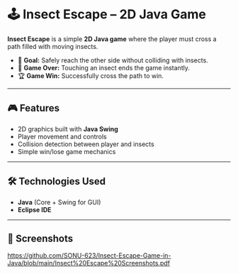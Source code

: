 # 🕹️ Insect Escape – 2D Java Game  

**Insect Escape** is a simple **2D Java game** where the player must cross a path filled with moving insects.  
- 🚶 **Goal:** Safely reach the other side without colliding with insects.  
- 🐞 **Game Over:** Touching an insect ends the game instantly.  
- 🏆 **Game Win:** Successfully cross the path to win.  

---

## 🎮 Features  
- 2D graphics built with **Java Swing**  
- Player movement and controls  
- Collision detection between player and insects  
- Simple win/lose game mechanics  

---

## 🛠️ Technologies Used  
- **Java** (Core + Swing for GUI)  
- **Eclipse IDE**  

---

## 📸 Screenshots  
https://github.com/SONU-623/Insect-Escape-Game-in-Java/blob/main/Insect%20Escape%20Screenshots.pdf


